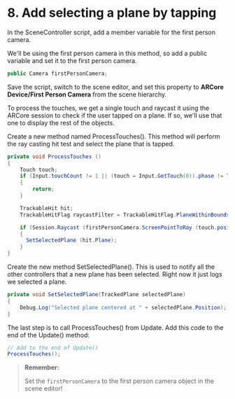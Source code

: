 # 8. Add selecting a plane by tapping

In the SceneController script, add a member variable for the first person camera.

We'll be using the first person camera in this method, so add a public variable and set it to the first person camera.

```java
public Camera firstPersonCamera;
```

Save the script, switch to the scene editor, and set this property to **ARCore Device/First Person Camera** from the scene hierarchy.

To process the touches, we get a single touch and raycast it using the ARCore session to check if the user tapped on a plane. If so, we'll use that one to display the rest of the objects.

Create a new method named ProcessTouches(). This method will perform the ray casting hit test and select the plane that is tapped.

```java
private void ProcessTouches ()
{
    Touch touch;
    if (Input.touchCount != 1 || (touch = Input.GetTouch(0)).phase != TouchPhase.Began)
    {
        return;
    } 

    TrackableHit hit;
    TrackableHitFlag raycastFilter = TrackableHitFlag.PlaneWithinBounds | TrackableHitFlag.PlaneWithinPolygon;

    if (Session.Raycast (firstPersonCamera.ScreenPointToRay (touch.position), raycastFilter, out hit))
    {
      SetSelectedPlane (hit.Plane);
    }
}

```

Create the new method SetSelectedPlane(). This is used to notify all the other controllers that a new plane has been selected. Right now it just logs we selected a plane.

```java
private void SetSelectedPlane(TrackedPlane selectedPlane)
{
    Debug.Log("Selected plane centered at " + selectedPlane.Position);
}
```

The last step is to call ProcessTouches() from Update. Add this code to the end of the Update() method:

```java
// Add to the end of Update()
ProcessTouches();
```

> **Remember:**
>
> Set the `firstPersonCamera` to the first person camera object in the scene editor!
